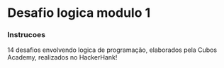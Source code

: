 # Desafio logica modulo 1

### Instrucoes
14 desafios envolvendo logica de programação, elaborados pela Cubos Academy, realizados no HackerHank!
